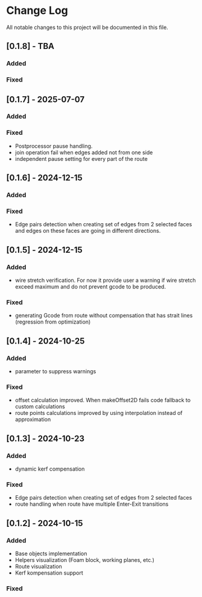 
# Change Log
All notable changes to this project will be documented in this file.

## [0.1.8] - TBA
   
### Added

### Fixed 


## [0.1.7] - 2025-07-07
   
### Added

### Fixed 
- Postprocessor pause handling.
- join operation fail when edges added not from one side 
- independent pause setting for every part of the route 

## [0.1.6] - 2024-12-15
   
### Added

### Fixed 
- Edge pairs detection when creating set of edges from 2 selected faces and edges on these faces are going in different directions.

## [0.1.5] - 2024-12-15
   
### Added

- wire stretch verification. For now it provide user a warning if wire stretch exceed maximum and do not prevent gcode to be produced.

### Fixed 
- generating Gcode from route without compensation that has strait lines (regression from optimization)

## [0.1.4] - 2024-10-25
   
### Added
- parameter to suppress warnings

### Fixed 
- offset calculation improved. When makeOffset2D fails code fallback to custom calculations
- route points calculations improved by using interpolation instead of approximation

## [0.1.3] - 2024-10-23
   
### Added
- dynamic kerf compensation

### Fixed 
- Edge pairs detection when creating set of edges from 2 selected faces
- route handling when route have multiple Enter-Exit transitions
 
## [0.1.2] - 2024-10-15
 
### Added
- Base objects implementation
- Helpers visualization (Foam block, working planes, etc.)
- Route visualization
- Kerf kompensation support

### Fixed
 